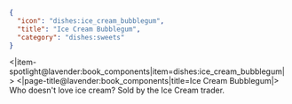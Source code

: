 ```json
{
  "icon": "dishes:ice_cream_bubblegum",
  "title": "Ice Cream Bubblegum",
  "category": "dishes:sweets"
}
```

<|item-spotlight@lavender:book_components|item=dishes:ice_cream_bubblegum|>
<|page-title@lavender:book_components|title=Ice Cream Bubblegum|>
Who doesn't love ice cream? Sold by the Ice Cream trader.